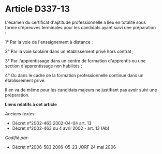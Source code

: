 # Article D337-13

L'examen du certificat d'aptitude professionnelle a lieu en totalité sous forme d'épreuves terminales pour les candidats
ayant suivi une préparation :

1° Par la voie de l'enseignement à distance ;

2° Par la voie scolaire dans un établissement privé hors contrat ;

3° Par l'apprentissage dans un centre de formation d'apprentis ou une section d'apprentissage non habilités ;

4° Ou dans le cadre de la formation professionnelle continue dans un établissement privé.

Il en va de même pour les candidats majeurs ne justifiant pas avoir suivi une préparation.

**Liens relatifs à cet article**

_Anciens textes_:

  - Décret n°2002-463 2002-04-04 art. 13
  - Décret n°2002-463 du 4 avril 2002 - art. 13 (Ab)

_Codifié par_:

  - Décret n°2006-583 2006-05-23 JORF 24 mai 2006
